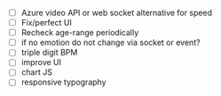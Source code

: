 

- [ ] Azure video API or web socket alternative for speed
- [ ] Fix/perfect UI
- [ ] Recheck age-range periodically 
- [ ] if no emotion do not change via socket or event?
- [ ] triple digit BPM
- [ ] improve UI
- [ ] chart JS
- [ ] responsive typography 